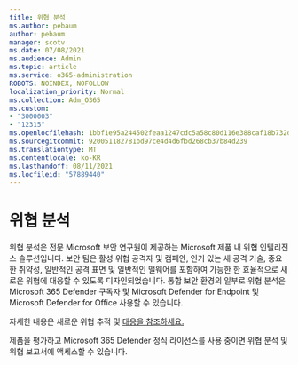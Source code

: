 ```yaml
---
title: 위협 분석
ms.author: pebaum
author: pebaum
manager: scotv
ms.date: 07/08/2021
ms.audience: Admin
ms.topic: article
ms.service: o365-administration
ROBOTS: NOINDEX, NOFOLLOW
localization_priority: Normal
ms.collection: Adm_O365
ms.custom:
- "3000003"
- "12315"
ms.openlocfilehash: 1bbf1e95a244502feaa1247cdc5a58c80d116e388caf18b732d6ba0b85039418
ms.sourcegitcommit: 920051182781bd97ce4d4d6fbd268cb37b84d239
ms.translationtype: MT
ms.contentlocale: ko-KR
ms.lasthandoff: 08/11/2021
ms.locfileid: "57889440"
---
```

# <a name="about-threat-analytics"></a>위협 분석

위협 분석은 전문 Microsoft 보안 연구원이 제공하는 Microsoft 제품 내 위협 인텔리전스 솔루션입니다. 보안 팀은 활성 위협 공격자 및 캠페인, 인기 있는 새 공격 기술, 중요한 취약성, 일반적인 공격 표면 및 일반적인 맬웨어를 포함하여 가능한 한 효율적으로 새로운 위협에 대응할 수 있도록 디자인되었습니다. 통합 보안 환경의 일부로 위협 분석은 Microsoft 365 Defender 구독자 및 Microsoft Defender for Endpoint 및 Microsoft Defender for Office 사용할 수 있습니다. 

자세한 내용은 새로운 위협 추적 및 [대응을 참조하세요.](https://docs.microsoft.com/microsoft-365/security/defender/threat-analytics)

제품을 평가하고 Microsoft 365 Defender 정식 라이선스를 사용 중이면 위협 분석 및 위협 보고서에 액세스할 수 있습니다. 